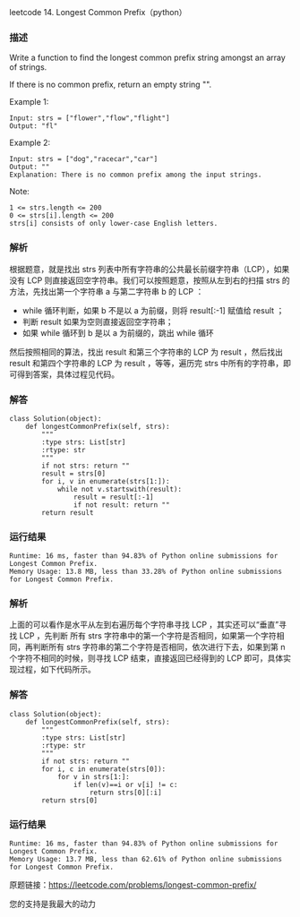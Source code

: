 leetcode  14. Longest Common Prefix（python）

### 描述

Write a function to find the longest common prefix string amongst an array of strings.

If there is no common prefix, return an empty string "".



Example 1:

	Input: strs = ["flower","flow","flight"]
	Output: "fl"

	
Example 2:

	
	Input: strs = ["dog","racecar","car"]
	Output: ""
	Explanation: There is no common prefix among the input strings.





Note:

	1 <= strs.length <= 200
	0 <= strs[i].length <= 200
	strs[i] consists of only lower-case English letters.


### 解析

根据题意，就是找出 strs 列表中所有字符串的公共最长前缀字符串（LCP），如果没有 LCP 则直接返回空字符串。我们可以按照题意，按照从左到右的扫描 strs 的方法，先找出第一个字符串 a 与第二字符串 b 的 LCP  ：

* while 循环判断，如果 b 不是以 a 为前缀，则将 result[:-1] 赋值给 result ；
* 判断 result 如果为空则直接返回空字符串；
* 如果 while 循环到 b 是以 a 为前缀的，跳出 while 循环

然后按照相同的算法，找出 result 和第三个字符串的 LCP  为 result ，然后找出 result 和第四个字符串的 LCP 为 result ，等等，遍历完 strs 中所有的字符串，即可得到答案，具体过程见代码。


### 解答
				

	class Solution(object):
	    def longestCommonPrefix(self, strs):
	        """
	        :type strs: List[str]
	        :rtype: str
	        """
	        if not strs: return ""
	        result = strs[0]
	        for i, v in enumerate(strs[1:]):
	            while not v.startswith(result):
	                result = result[:-1]
	                if not result: return ""
	        return result
            	      
			
### 运行结果

	Runtime: 16 ms, faster than 94.83% of Python online submissions for Longest Common Prefix.
	Memory Usage: 13.8 MB, less than 33.28% of Python online submissions for Longest Common Prefix.


### 解析

上面的可以看作是水平从左到右遍历每个字符串寻找 LCP ，其实还可以“垂直”寻找 LCP ，先判断 所有 strs 字符串中的第一个字符是否相同，如果第一个字符相同，再判断所有 strs 字符串的第二个字符是否相同，依次进行下去，如果到第 n 个字符不相同的时候，则寻找 LCP 结束，直接返回已经得到的 LCP 即可，具体实现过程，如下代码所示。

### 解答


	class Solution(object):
	    def longestCommonPrefix(self, strs):
	        """
	        :type strs: List[str]
	        :rtype: str
	        """
	        if not strs: return ""
	        for i, c in enumerate(strs[0]):
	            for v in strs[1:]:
	                if len(v)==i or v[i] != c:
	                    return strs[0][:i]
	        return strs[0]
	            
### 运行结果

	Runtime: 16 ms, faster than 94.83% of Python online submissions for Longest Common Prefix.
	Memory Usage: 13.7 MB, less than 62.61% of Python online submissions for Longest Common Prefix.


原题链接：https://leetcode.com/problems/longest-common-prefix/



您的支持是我最大的动力
